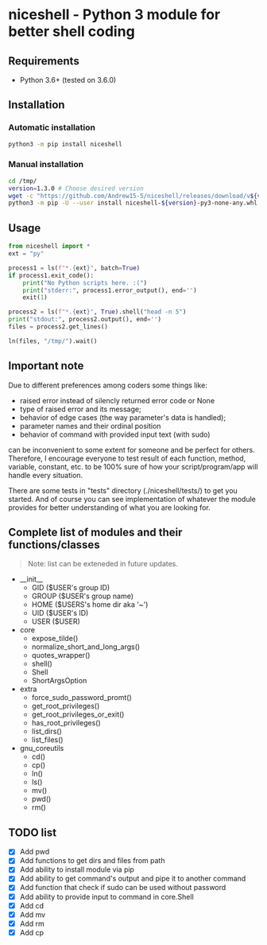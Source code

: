# niceshell - Python 3 module for better shell coding

## Requirements

* Python 3.6+ (tested on 3.6.0)

## Installation

### Automatic installation

```bash
python3 -m pip install niceshell
```

### Manual installation

```bash
cd /tmp/
version=1.3.0 # Choose desired version
wget -c "https://github.com/Andrew15-5/niceshell/releases/download/v${version}/niceshell-${version}-py3-none-any.whl"
python3 -m pip -U --user install niceshell-${version}-py3-none-any.whl
```

## Usage

```python
from niceshell import *
ext = "py"

process1 = ls(f"*.{ext}", batch=True)
if process1.exit_code():
    print("No Python scripts here. :(")
    print("stderr:", process1.error_output(), end='')
    exit(1)

process2 = ls(f"*.{ext}", True).shell("head -n 5")
print("stdout:", process2.output(), end='')
files = process2.get_lines()

ln(files, "/tmp/").wait()
```

## Important note

Due to different preferences among coders some things like:

* raised error instead of silencly returned error code or None
* type of raised error and its message;
* behavior of edge cases (the way parameter's data is handled);
* parameter names and their ordinal position
* behavior of command with provided input text (with sudo)

can be inconvenient to some extent for someone and be perfect for others.
Therefore, I encourage everyone to test result of each function, method,
variable, constant, etc. to be 100% sure of how your
script/program/app will handle every situation.

There are some tests in "tests" directory (./niceshell/tests/) to get you
started. And of course you can see implementation of whatever the module
provides for better understanding of what you are looking for.

## Complete list of modules and their functions/classes

>Note: list can be exteneded in future updates.

* \_\_init__
  * GID   ($USER's group ID)
  * GROUP ($USER's group name)
  * HOME  ($USERS's home dir aka '~')
  * UID   ($USER's ID)
  * USER  ($USER)
* core
  * expose_tilde()
  * normalize_short_and_long_args()
  * quotes_wrapper()
  * shell()
  * Shell
  * ShortArgsOption
* extra
  * force_sudo_password_promt()
  * get_root_privileges()
  * get_root_privileges_or_exit()
  * has_root_privileges()
  * list_dirs()
  * list_files()
* gnu_coreutils
  * cd()
  * cp()
  * ln()
  * ls()
  * mv()
  * pwd()
  * rm()

## TODO list

* [x] Add pwd
* [x] Add functions to get dirs and files from path
* [x] Add ability to install module via pip
* [x] Add ability to get command's output and pipe it to another command
* [x] Add function that check if sudo can be used without password
* [x] Add ability to provide input to command in core.Shell
* [x] Add cd
* [x] Add mv
* [x] Add rm
* [x] Add cp
